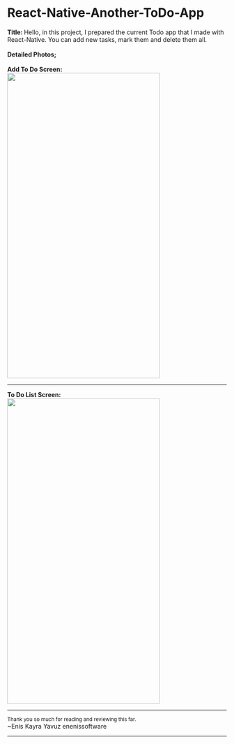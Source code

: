 # React-Native-Another-ToDo-App
<b>Title: </b>
Hello, in this project, I prepared the current Todo app that I made with React-Native. You can add new tasks, mark them and delete them all.<br>
<br><b>Detailed Photos;</b><br>
<br><b>Add To Do Screen:<br></b>
<img src="https://user-images.githubusercontent.com/99321522/221353973-b39766d4-7ba4-4c6e-b17b-e92e976f2f7e.png" width="350" height="700" />
<br>
<hr>
<b>To Do List Screen:<br></b>
<img src="https://user-images.githubusercontent.com/99321522/221353998-6d9e94a5-7bc2-48a9-8d80-cad14486132d.png" width="350" height="700" />
<br>
<hr>
<small>Thank you so much for reading and reviewing this far.</small><br>
~Enis Kayra Yavuz
enenissoftware

<hr>
<br>

<b></b>
